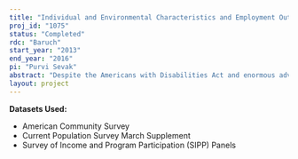 ```yaml
---
title: "Individual and Environmental Characteristics and Employment Outcomes for People with Disabilities"
proj_id: "1075"
status: "Completed"
rdc: "Baruch"
start_year: "2013"
end_year: "2016"
pi: "Purvi Sevak"
abstract: "Despite the Americans with Disabilities Act and enormous advances in assistive technology, employment rates for people with disabilities have declined. This project will model the employment of working-age people with disabilities as a function of their individual characteristics and local environment. Using the restricted access geographic identifiers in the American Community Survey, Current Population Survey, and Survey of Income and Program Participation, this research will examine variation both across and within geographic areas to identify the effect of different individual and environmental characteristics on employment. These characteristics include health conditions, the specific nature of the disability, demographics, unearned income, human capital, family characteristics, policy variables, local infrastructure, and local economic conditions."
layout: project
---
```


**Datasets Used:**

  - American Community Survey 
  - Current Population Survey March Supplement 
  - Survey of Income and Program Participation (SIPP) Panels 

